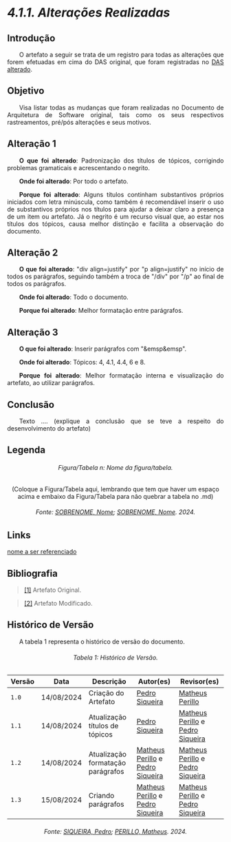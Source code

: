 # ***4.1.1. Alterações Realizadas***

## **Introdução**
<p align="justify">
&emsp;&emsp;O artefato a seguir se trata de um registro para todas as alterações que forem efetuadas em cima do DAS original, que foram registradas no <a href="">DAS alterado</a>.
</p>

## **Objetivo**
<p align="justify">
&emsp;&emsp;Visa listar todas as mudanças que foram realizadas no Documento de Arquitetura de Software original, tais como os seus respectivos rastreamentos, pré/pós alterações e seus motivos.
</p>

## **Alteração 1**
<p align="justify">
&emsp;&emsp;<b>O que foi alterado</b>: Padronização dos títulos de tópicos, corrigindo problemas gramaticais e acrescentando o negrito.
</p>
<p align="justify">
&emsp;&emsp;<b>Onde foi alterado</b>: Por todo o artefato.
</p>
<p align="justify">
&emsp;&emsp;<b>Porque foi alterado</b>: Alguns títulos continham substantivos próprios iniciados com letra minúscula, como também é recomendável inserir o uso de substantivos próprios nos títulos para ajudar a deixar claro a presença de um item ou artefato. Já o negrito é um recurso visual que, ao estar nos títulos dos tópicos, causa melhor distinção e facilita a observação do documento.
</p>

## **Alteração 2**
<p align="justify">
&emsp;&emsp;<b>O que foi alterado</b>: "div align=justify" por "p align=justify" no início de todos os parágrafos, seguindo também a troca de "/div" por "/p" ao final de todos os parágrafos.
</p>
<p align="justify">
&emsp;&emsp;<b>Onde foi alterado</b>: Todo o documento. 
</p>
<p align="justify">
&emsp;&emsp;<b>Porque foi alterado</b>: Melhor formatação entre parágrafos.
</p>

## **Alteração 3**
<p align="justify">
&emsp;&emsp;<b>O que foi alterado</b>: Inserir parágrafos com "&emsp&emsp".
</p>
<p align="justify">
&emsp;&emsp;<b>Onde foi alterado</b>: Tópicos: 4, 4.1, 4.4, 6 e 8. 
</p>
<p align="justify">
&emsp;&emsp;<b>Porque foi alterado</b>: Melhor formatação interna e visualização do artefato, ao utilizar parágrafos.
</p>


## **Conclusão**
<p align="justify">
&emsp;&emsp;Texto .... (explique a conclusão que se teve a respeito do desenvolvimento do artefato)
</p>

## **Legenda**

<h6 align="center">Figura/Tabela n: Nome da figura/tabela.</h6>
<div align="center">
  
(Coloque a Figura/Tabela aqui, lembrando que tem que haver um espaço acima e embaixo da Figura/Tabela para não quebrar a tabela no .md)

</div>
<h6 align="center">Fonte: <a href="https://github.com/fulanodetal">SOBRENOME, Nome</a>; <a href="https://github.com/fulanodetal">SOBRENOME, Nome</a>. 2024.</h6>

## **Links**
<p align="justify">
<a href="link de referência">nome a ser referenciado</a>
</p>

## **Bibliografia**
> <a href="https://unbarqdsw2023-2.github.io/2023.2_G4_ProjetoAmericanas/#/ArquiteturaReutilizacao/4.1.PadroesArquiteturais">[1]</a> Artefato Original.

> <a href="https://Link_da_fonte">[2]</a> Artefato Modificado.

## **Histórico de Versão**
<p align="justify">
&emsp;&emsp;A tabela 1 representa o histórico de versão do documento.
</p>

<h6 align="center">Tabela 1: Histórico de Versão.</h6>
<div align="center">

| Versão | Data      | Descrição                                   | Autor(es) | Revisor(es) |
| ------ | --------- | ------------------------------------------- | --------- | ---------- |
| `1.0`  | 14/08/2024| Criação do Artefato  | [Pedro Siqueira](https://github.com/PedroSiq) | [Matheus Perillo](https://github.com/MatheusPerillo)|
| `1.1`  | 14/08/2024| Atualização títulos de tópicos | [Pedro Siqueira](https://github.com/PedroSiq) | [Matheus Perillo](https://github.com/MatheusPerillo) e [Pedro Siqueira](https://github.com/PedroSiq)|
| `1.2`  | 14/08/2024| Atualização formatação parágrafos  | [Matheus Perillo](https://github.com/MatheusPerillo) e [Pedro Siqueira](https://github.com/PedroSiq) | [Matheus Perillo](https://github.com/MatheusPerillo) e [Pedro Siqueira](https://github.com/PedroSiq)|
| `1.3`  | 15/08/2024| Criando parágrafos | [Matheus Perillo](https://github.com/MatheusPerillo) e [Pedro Siqueira](https://github.com/PedroSiq) | [Matheus Perillo](https://github.com/MatheusPerillo) e [Pedro Siqueira](https://github.com/PedroSiq) |

</div>
<h6 align="center">Fonte: <a href="https://github.com/PedroSiq">SIQUEIRA, Pedro</a>; <a href="https://github.com/MatheusPerillo">PERILLO, Matheus</a>. 2024.</h6>
